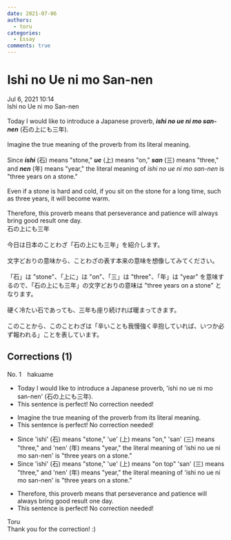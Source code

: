 ```yaml
---
date: 2021-07-06
authors:
  - toru
categories:
  - Essay
comments: true
---
```


# Ishi no Ue ni mo San-nen
<div class="date">Jul 6, 2021 10:14</div>
<div id="post"><div id="body_show_ori">
Ishi no Ue ni mo San-nen<br/><br/>Today I would like to introduce a Japanese proverb, <strong><em>ishi no ue ni mo san-nen</em></strong> (石の上にも三年).<br/><br/>Imagine the true meaning of the proverb from its literal meaning.<br/><br/>Since <strong><em>ishi</em></strong> (石) means "stone," <strong><em>ue</em></strong> (上) means "on," <strong><em>san</em></strong> (三) means "three," and <strong><em>nen</em></strong> (年) means "year," the literal meaning of <em>ishi no ue ni mo san-nen</em> is "three years on a stone."<br/><br/>Even if a stone is hard and cold, if you sit on the stone for a long time, such as three years, it will become warm.<br/><br/>Therefore, this proverb means that perseverance and patience will always bring good result one day.
</div></div>

<!-- more -->

<div id="post_ja"><div id="body_show_mo">
石の上にも三年<br/><br/>今日は日本のことわざ「石の上にも三年」を紹介します。<br/><br/>文字どおりの意味から、ことわざの表す本来の意味を想像してみてください。<br/><br/>「石」は "stone"、「上に」は "on"、「三」は "three"、「年」は "year" を意味するので、「石の上にも三年」の文字どおりの意味は "three years on a stone" となります。<br/><br/>硬く冷たい石であっても、三年も座り続ければ暖まってきます。<br/><br/>このことから、このことわざは「辛いことも我慢強く辛抱していれば、いつか必ず報われる」ことを表しています。
</div></div>

## Corrections (1)
<div id="block"><div class="first_name"> No. 1　<span class="just_name">hakuame</span></div><div id="block2">
<ul class="correction_field">
<li class="incorrect">Today I would like to introduce a Japanese proverb, 'ishi no ue ni mo san-nen' (石の上にも三年).</li>
<li class="corrected perfect">This sentence is perfect! No correction needed!</li>
</ul>
<ul class="correction_field">
<li class="incorrect">Imagine the true meaning of the proverb from its literal meaning.</li>
<li class="corrected perfect">This sentence is perfect! No correction needed!</li>
</ul>
<ul class="correction_field">
<li class="incorrect">Since 'ishi' (石) means "stone," 'ue' (上) means "on," 'san' (三) means "three," and 'nen' (年) means "year," the literal meaning of 'ishi no ue ni mo san-nen' is "three years on a stone."</li>
<li class="corrected correct">
Since 'ishi' (石) means "stone," 'ue' (上) means "on <span class="f_blue">top</span>" 'san' (三) means "three," and 'nen' (年) means "year," the literal meaning of 'ishi no ue ni mo san-nen' is "three years on a stone."
</li>
</ul>
<ul class="correction_field">
<li class="incorrect">Therefore, this proverb means that perseverance and patience will always bring good result one day.</li>
<li class="corrected perfect">This sentence is perfect! No correction needed!</li>
</ul>
</div><div class="name"><span class="just_name">Toru</span><br>
Thank you for the correction! :)
</div>
</div>
